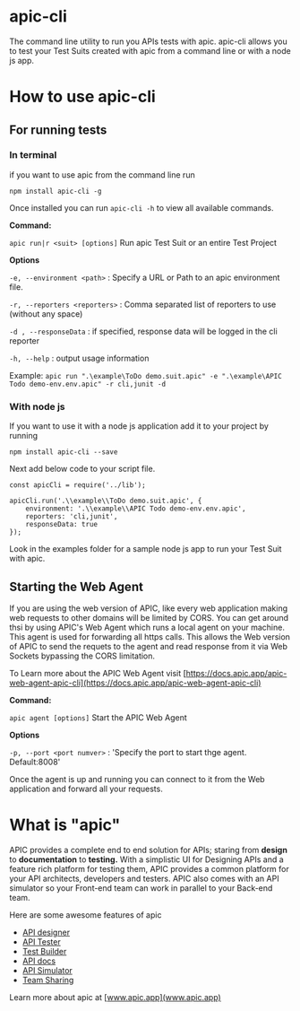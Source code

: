 # apic-cli
The command line utility to run you APIs tests with apic. apic-cli allows you to test your Test Suits created with apic from a command line or with a node js app. 
# How to use apic-cli
## For running tests
### In terminal
if you   want to use apic from the command line run

    npm install apic-cli -g

Once installed you can run `apic-cli -h` to view all available commands.

**Command:**

`apic run|r <suit> [options]`  Run apic Test Suit or an entire Test Project

**Options**

`-e, --environment <path>`  :   Specify a URL or Path to an apic environment file.

`-r, --reporters <reporters>` :  Comma separated list of reporters to use (without any space)

`-d , --responseData`  :  if specified, response data will be logged in the cli reporter

`-h, --help`  : output usage information

Example: `apic run ".\example\ToDo demo.suit.apic" -e ".\example\APIC Todo demo-env.env.apic" -r cli,junit -d`

### With node js
If you want to use it with a node js application add it to your project by running

    npm install apic-cli --save
Next add below code to your script file.

    const apicCli = require('../lib');
   
    apicCli.run('.\\example\\ToDo demo.suit.apic', {
	    environment: '.\\example\\APIC Todo demo-env.env.apic',
	    reporters: 'cli,junit',
	    responseData: true
    });

Look in the examples folder for a sample node js app to run your Test Suit with apic. 

## Starting the Web Agent
If you are using the web version of APIC, like every web application making web requests to other domains will be limited by CORS. You can get around thsi by using APIC's Web Agent which runs a local agent on your machine. This agent is used for forwarding all https calls. This allows the Web version of APIC to send the requets to the agent and read response from it via Web Sockets bypassing the CORS limitation.

To Learn more about the APIC Web Agent visit [https://docs.apic.app/apic-web-agent-apic-cli](https://docs.apic.app/apic-web-agent-apic-cli)

**Command:**

`apic agent [options]`  Start the APIC Web Agent

**Options**

`-p, --port <port numver>`  :   'Specify the port to start thge agent. Default:8008'

Once the agent is up and running you can connect to it from the Web application and forward all your requests.
# What is "apic"
APIC provides a complete end to end solution for APIs; staring from **design** to **documentation** to **testing.** With a simplistic UI for Designing APIs and a feature rich platform for testing them, APIC provides a common platform for your API architects, developers and testers. APIC also comes with an API simulator so your Front-end team can work in parallel to your Back-end team.

Here are some awesome features of apic

 - [API designer](https://apic.app/docs/designer.html)
 - [API Tester](https://apic.app/docs/tester.html)
 - [Test Builder](https://docs.apic.app/tester/using-test-builder)
 - [API docs](https://apic.app/docs/docs.html)
 - [API Simulator](https://apic.app/docs/simulator.html)
 - [Team Sharing](https://apic.app/docs/sharing.html)

Learn more about apic at [www.apic.app](www.apic.app)



